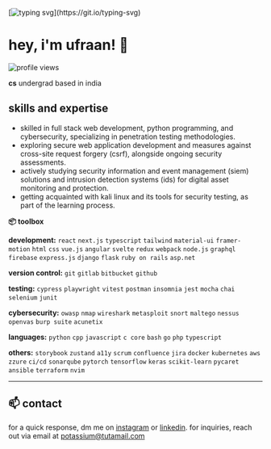 [![typing svg](https://readme-typing-svg.demolab.com?font=fira+code&pause=1000&random=false&width=435&lines=welcome+to+my+profile!)](https://git.io/typing-svg)

# hey, i'm ufraan! 👋

<p align="left">
  <img src="https://komarev.com/ghpvc/?username=ufraan&color=gray&style=flat-square" alt="profile views">
</p>

**cs** undergrad based in india

## skills and expertise

- skilled in full stack web development, python programming, and cybersecurity, specializing in penetration testing methodologies.
- exploring secure web application development and measures against cross-site request forgery (csrf), alongside ongoing security assessments.
- actively studying security information and event management (siem) solutions and intrusion detection systems (ids) for digital asset monitoring and protection.
- getting acquainted with kali linux and its tools for security testing, as part of the learning process.


**📦 toolbox**

**development:** `react` `next.js` `typescript` `tailwind` `material-ui` `framer-motion` `html` `css` `vue.js` `angular` `svelte` `redux` `webpack` `node.js` `graphql` `firebase` `express.js` `django` `flask` `ruby on rails` `asp.net`

**version control:** `git` `gitlab` `bitbucket` `github`

**testing:** `cypress` `playwright` `vitest` `postman` `insomnia` `jest` `mocha` `chai` `selenium` `junit`

**cybersecurity:** `owasp` `nmap` `wireshark` `metasploit` `snort` `maltego` `nessus` `openvas` `burp suite` `acunetix`

**languages:** `python` `cpp` `javascript` `c core` `bash` `go` `php` `typescript`

**others:** `storybook` `zustand` `a11y` `scrum` `confluence` `jira` `docker` `kubernetes` `aws` `zzure` `ci/cd` `sonarqube` `pytorch` `tensorflow` `keras` `scikit-learn` `pycaret` `ansible` `terraform` `nvim`



---

## 📫 contact
for a quick response, dm me on [instagram](https://www.instagram.com/ufraaan/) or [linkedin](https://www.linkedin.com/in/ufraaan/).
for inquiries, reach out via email at potassium@tutamail.com
